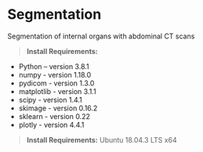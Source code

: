 # Segmentation
Segmentation of internal organs with abdominal CT scans

>**Install Requirements:** 
* Python – version 3.8.1
* numpy - version 1.18.0
* pydicom - version 1.3.0
* matplotlib - version 3.1.1
* scipy - version 1.4.1
* skimage - version 0.16.2
* sklearn - version 0.22
* plotly - version 4.4.1

>**Install Requirements:**
Ubuntu 18.04.3 LTS x64 
